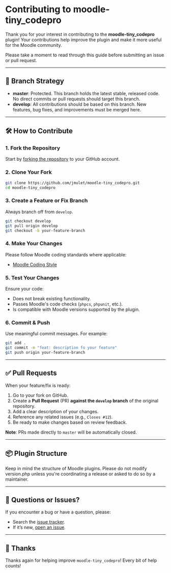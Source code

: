 # Contributing to moodle-tiny_codepro

Thank you for your interest in contributing to the **moodle-tiny_codepro** plugin! Your contributions help improve the plugin and make it more useful for the Moodle community.

Please take a moment to read through this guide before submitting an issue or pull request.

---

## 🔧 Branch Strategy

- **master**: Protected. This branch holds the latest stable, released code. No direct commits or pull requests should target this branch.
- **develop**: All contributions should be based on this branch. New features, bug fixes, and improvements must be merged here.

---

## 🛠️ How to Contribute

### 1. Fork the Repository
Start by [forking the repository](https://github.com/jmulet/moodle-tiny_codepro/fork) to your GitHub account.

### 2. Clone Your Fork
```bash
git clone https://github.com/jmulet/moodle-tiny_codepro.git
cd moodle-tiny_codepro
```

### 3. Create a Feature or Fix Branch
Always branch off from `develop`.

```bash
git checkout develop
git pull origin develop
git checkout -b your-feature-branch
```

### 4. Make Your Changes
Please follow Moodle coding standards where applicable:
- [Moodle Coding Style](https://moodledev.io/general/development/policies/codingstyle)

### 5. Test Your Changes
Ensure your code:
- Does not break existing functionality.
- Passes Moodle's code checks (`phpcs`, `phpunit`, etc.).
- Is compatible with Moodle versions supported by the plugin.

### 6. Commit & Push
Use meaningful commit messages. For example:

```bash
git add .
git commit -m "feat: description fo your feature"
git push origin your-feature-branch
```

---

## ✅ Pull Requests

When your feature/fix is ready:

1. Go to your fork on GitHub.
2. Create a **Pull Request** (PR) **against the `develop` branch** of the original repository.
3. Add a clear description of your changes.
4. Reference any related issues (e.g., `Closes #12`).
5. Be ready to make changes based on review feedback.

**Note**: PRs made directly to `master` will be automatically closed.

---

## 📦 Plugin Structure

Keep in mind the structure of Moodle plugins. Please do not modify version.php unless you're coordinating a release or asked to do so by a maintainer.

---

## 💬 Questions or Issues?

If you encounter a bug or have a question, please:
- Search the [issue tracker](https://github.com/jmulet/moodle-tiny_codepro/issues).
- If it’s new, [open an issue](https://github.com/jmulet/moodle-tiny_codepro/issues/new).

---

## 🙏 Thanks

Thanks again for helping improve `moodle-tiny_codepro`! Every bit of help counts!
